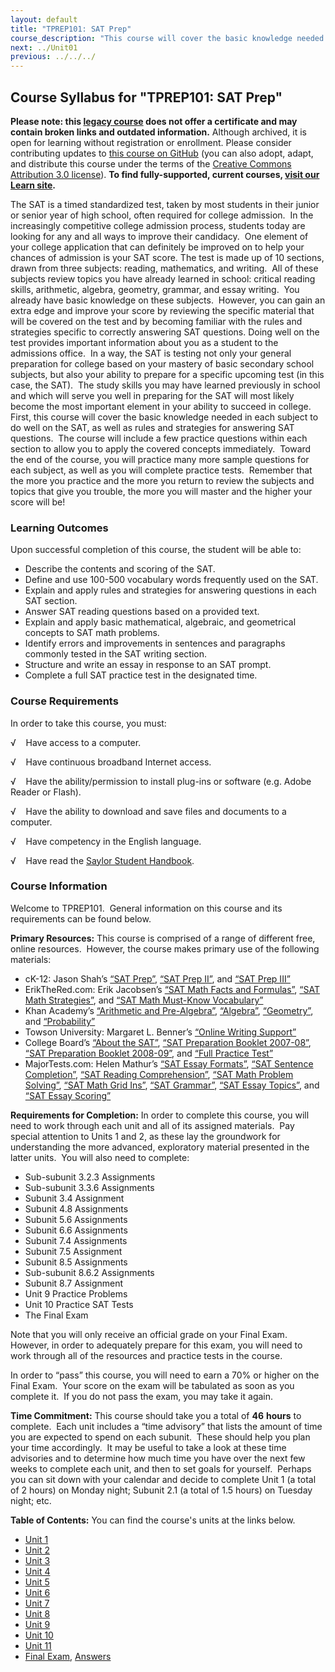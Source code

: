 ```yaml
---
layout: default
title: "TPREP101: SAT Prep"
course_description: "This course will cover the basic knowledge needed in each subject to do well on the SAT, as well as rules and strategies for answering SAT questions. The course also includes a practice questions within each section that allow you to apply the covered concepts immediately, as well as complete practice tests."
next: ../Unit01
previous: ../../../
---
```

Course Syllabus for "TPREP101: SAT Prep"
----------------------------------------

**Please note: this [legacy course](https://sayloracademy.zendesk.com/hc/en-us/articles/206089967) does not offer a certificate and may contain 
broken links and outdated information.** Although archived, it is open 
for learning without registration or enrollment. Please consider contributing 
updates to [this course on GitHub](https://github.com/saylordotorg/course_tprep101) 
(you can also adopt, adapt, and distribute this course under the terms of 
the [Creative Commons Attribution 3.0 license](http://creativecommons.org/licenses/by/3.0/)). **To find fully-supported, current courses, [visit our 
Learn site](https://learn.saylor.org).**

The SAT is a timed standardized test, taken by most students in their
junior or senior year of high school, often required for college
admission.  In the increasingly competitive college admission process,
students today are looking for any and all ways to improve their
candidacy.  One element of your college application that can definitely
be improved on to help your chances of admission is your SAT score. The
test is made up of 10 sections, drawn from three subjects: reading,
mathematics, and writing.  All of these subjects review topics you have
already learned in school: critical reading skills, arithmetic, algebra,
geometry, grammar, and essay writing.  You already have basic knowledge
on these subjects.  However, you can gain an extra edge and improve your
score by reviewing the specific material that will be covered on the
test and by becoming familiar with the rules and strategies specific to
correctly answering SAT questions. Doing well on the test provides
important information about you as a student to the admissions office. 
In a way, the SAT is testing not only your general preparation for
college based on your mastery of basic secondary school subjects, but
also your ability to prepare for a specific upcoming test (in this case,
the SAT).  The study skills you may have learned previously in school
and which will serve you well in preparing for the SAT will most likely
become the most important element in your ability to succeed in college.
First, this course will cover the basic knowledge needed in each subject
to do well on the SAT, as well as rules and strategies for answering SAT
questions.  The course will include a few practice questions within each
section to allow you to apply the covered concepts immediately.  Toward
the end of the course, you will practice many more sample questions for
each subject, as well as you will complete practice tests.  Remember
that the more you practice and the more you return to review the
subjects and topics that give you trouble, the more you will master and
the higher your score will be!

### Learning Outcomes

Upon successful completion of this course, the student will be able to:

-   Describe the contents and scoring of the SAT.
-   Define and use 100-500 vocabulary words frequently used on the SAT.
-   Explain and apply rules and strategies for answering questions in
    each SAT section.
-   Answer SAT reading questions based on a provided text.
-   Explain and apply basic mathematical, algebraic, and geometrical
    concepts to SAT math problems.
-   Identify errors and improvements in sentences and paragraphs
    commonly tested in the SAT writing section.
-   Structure and write an essay in response to an SAT prompt.
-   Complete a full SAT practice test in the designated time.

### Course Requirements

In order to take this course, you must:  
  
 √    Have access to a computer.  
  
 √    Have continuous broadband Internet access.  
  
 √    Have the ability/permission to install plug-ins or software (e.g.
Adobe Reader or Flash).  
  
 √    Have the ability to download and save files and documents to a
computer.  
  
 √    Have competency in the English language.  
  
 √    Have read the [Saylor Student
Handbook](https://resources.saylor.org/wwwresources/archived/site/wp-content/uploads/2012/05/Saylor-StudentHandbook.pdf).

### Course Information

Welcome to TPREP101.  General information on this course and its
requirements can be found below.  
  
 **Primary Resources:** This course is comprised of a range of different
free, online resources.  However, the course makes primary use of the
following materials:  

-   cK-12: Jason Shah’s [“SAT
    Prep”](http://www.ck12.org/flexbook/book/1367), [“SAT Prep
    II”](http://www.ck12.org/flexbook/book/1562), and [“SAT Prep
    III”](http://www.ck12.org/flexbook/book/1566)
-   ErikTheRed.com: Erik Jacobsen’s [“SAT Math Facts and
    Formulas”](http://www.erikthered.com/tutor/), [“SAT Math
    Strategies”](http://www.erikthered.com/tutor/), and [“SAT Math
    Must-Know Vocabulary”](http://www.erikthered.com/tutor/)
-   Khan Academy’s [“Arithmetic and
    Pre-Algebra”](http://www.khanacademy.org/math/arithmetic),
    [“Algebra”](http://www.khanacademy.org/math/algebra),
    [“Geometry”](http://www.khanacademy.org/math/geometry/), and
    [“Probability”](http://www.khanacademy.org/math/probability)
-   Towson University: Margaret L. Benner’s [“Online Writing
    Support”](http://wwwnew.towson.edu/ows/index.htm)
-   College Board’s [“About the
    SAT”](http://professionals.collegeboard.com/testing/sat-reasoning/about),
    [“SAT Preparation Booklet
    2007-08”](http://www.churchillptsa.org/dload.html), [“SAT
    Preparation Booklet
    2008-09”](http://www.churchillptsa.org/dload.html), and [“Full
    Practice
    Test”](http://sat.collegeboard.org/practice/sat-practice-test)
-   MajorTests.com: Helen Mathur’s [“SAT Essay
    Formats”](http://www.majortests.com/sat/essay-formats.php), [“SAT
    Sentence
    Completion”](http://www.majortests.com/sat/sentence-completion.php),
    [“SAT Reading
    Comprehension”](http://www.majortests.com/sat/reading-comprehension.php), [“SAT
    Math Problem
    Solving”](http://www.majortests.com/sat/problem-solving.php), [“SAT
    Math Grid Ins”](http://www.majortests.com/sat/grid-ins.php), [“SAT
    Grammar”](http://www.majortests.com/sat/grammar.php), [“SAT Essay
    Topics”](http://www.majortests.com/sat/essay-topics.php), and [“SAT
    Essay Scoring”](http://www.majortests.com/sat/essay-scoring.php)

**Requirements for Completion:** In order to complete this course, you
will need to work through each unit and all of its assigned materials. 
Pay special attention to Units 1 and 2, as these lay the groundwork for
understanding the more advanced, exploratory material presented in the
latter units.  You will also need to complete:  

-   Sub-subunit 3.2.3 Assignments
-   Sub-subunit 3.3.6 Assignments
-   Subunit 3.4 Assignment
-   Subunit 4.8 Assignments
-   Subunit 5.6 Assignments
-   Subunit 6.6 Assignments
-   Subunit 7.4 Assignments
-   Subunit 7.5 Assignment
-   Subunit 8.5 Assignments
-   Sub-subunit 8.6.2 Assignments
-   Subunit 8.7 Assignment
-   Unit 9 Practice Problems
-   Unit 10 Practice SAT Tests
-   The Final Exam

Note that you will only receive an official grade on your Final Exam. 
However, in order to adequately prepare for this exam, you will need to
work through all of the resources and practice tests in the course.  
  
 In order to “pass” this course, you will need to earn a 70% or higher
on the Final Exam.  Your score on the exam will be tabulated as soon as
you complete it.  If you do not pass the exam, you may take it again.  
  
 **Time Commitment:** This course should take you a total of **46**
**hours** to complete.  Each unit includes a “time advisory” that lists
the amount of time you are expected to spend on each subunit.  These
should help you plan your time accordingly.  It may be useful to take a
look at these time advisories and to determine how much time you have
over the next few weeks to complete each unit, and then to set goals for
yourself.  Perhaps you can sit down with your calendar and decide to
complete Unit 1 (a total of 2 hours) on Monday night; Subunit 2.1 (a
total of 1.5 hours) on Tuesday night; etc.  
  
**Table of Contents:** You can find the course's units at the links below.

- [Unit 1](https://legacy.saylor.org/tprep101/Unit01/)
- [Unit 2](https://legacy.saylor.org/tprep101/Unit02/)
- [Unit 3](https://legacy.saylor.org/tprep101/Unit03/)
- [Unit 4](https://legacy.saylor.org/tprep101/Unit04/)
- [Unit 5](https://legacy.saylor.org/tprep101/Unit05/)
- [Unit 6](https://legacy.saylor.org/tprep101/Unit06/)
- [Unit 7](https://legacy.saylor.org/tprep101/Unit07/)
- [Unit 8](https://legacy.saylor.org/tprep101/Unit08/)
- [Unit 9](https://legacy.saylor.org/tprep101/Unit09/)
- [Unit 10](https://legacy.saylor.org/tprep101/Unit10/)
- [Unit 11](https://legacy.saylor.org/tprep101/Unit11/)
- [Final Exam](http://saylordotorg.github.io/LegacyExams/ELECTIVES/TPREP101/TPREP101-FinalExam.html), [Answers](http://saylordotorg.github.io/LegacyExams/ELECTIVES/TPREP101/TPREP101-FinalExam-Answers.html)
